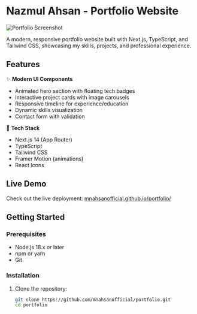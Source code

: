 # Nazmul Ahsan - Portfolio Website

![Portfolio Screenshot](/public/assets/images/portfolio-screenshot.png)

A modern, responsive portfolio website built with Next.js, TypeScript, and Tailwind CSS, showcasing my skills, projects, and professional experience.

## Features

✨ **Modern UI Components**
- Animated hero section with floating tech badges
- Interactive project cards with image carousels
- Responsive timeline for experience/education
- Dynamic skills visualization
- Contact form with validation

🚀 **Tech Stack**
- Next.js 14 (App Router)
- TypeScript
- Tailwind CSS
- Framer Motion (animations)
- React Icons

## Live Demo

Check out the live deployment: [mnahsanofficial.github.io/portfolio/](https://mnahsanofficial.github.io/portfolio/)

## Getting Started

### Prerequisites
- Node.js 18.x or later
- npm or yarn
- Git

### Installation
1. Clone the repository:
   ```bash
   git clone https://github.com/mnahsanofficial/portfolio.git
   cd portfolio
